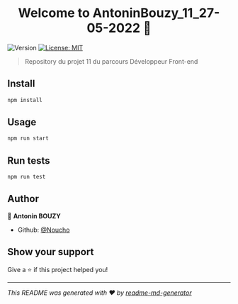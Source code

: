 <h1 align="center">Welcome to AntoninBouzy_11_27-05-2022 👋</h1>
<p>
  <img alt="Version" src="https://img.shields.io/badge/version-0.1.0-blue.svg?cacheSeconds=2592000" />
  <a href="#" target="_blank">
    <img alt="License: MIT" src="https://img.shields.io/badge/License-MIT-yellow.svg" />
  </a>
</p>

> Repository du projet 11 du parcours Développeur Front-end

## Install

```sh
npm install
```

## Usage

```sh
npm run start
```

## Run tests

```sh
npm run test
```

## Author

👤 **Antonin BOUZY**

* Github: [@Noucho](https://github.com/Noucho)

## Show your support

Give a ⭐️ if this project helped you!

***
_This README was generated with ❤️ by [readme-md-generator](https://github.com/kefranabg/readme-md-generator)_